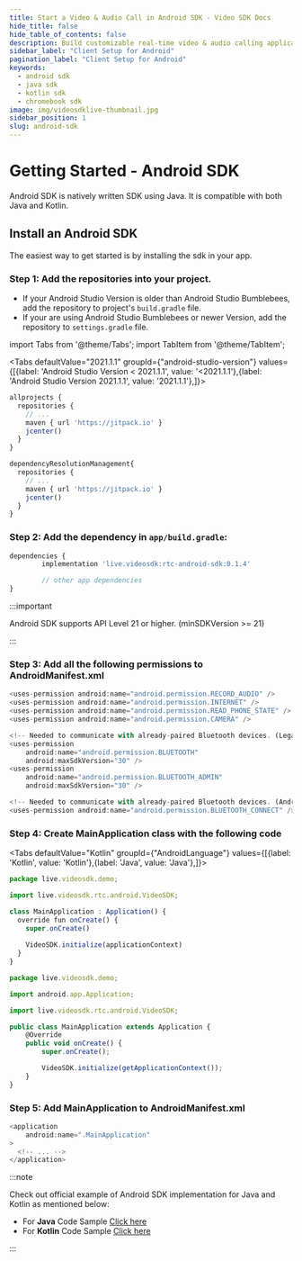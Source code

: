 ```yaml
---
title: Start a Video & Audio Call in Android SDK - Video SDK Docs
hide_title: false
hide_table_of_contents: false
description: Build customizable real-time video & audio calling applications in Android SDK using Video SDK add live Video & Audio conferencing to your applications.
sidebar_label: "Client Setup for Android"
pagination_label: "Client Setup for Android"
keywords:
  - android sdk
  - java sdk
  - kotlin sdk
  - chromebook sdk
image: img/videosdklive-thumbnail.jpg
sidebar_position: 1
slug: android-sdk
---
```


# Getting Started - Android SDK

Android SDK is natively written SDK using Java. It is compatible with both Java and Kotlin.

## Install an Android SDK

The easiest way to get started is by installing the sdk in your app.

### Step 1: Add the repositories into your project.

- If your Android Studio Version is older than Android Studio Bumblebees, add the repository to project's `build.gradle` file.
- If your are using Android Studio Bumblebees or newer Version, add the repository to `settings.gradle` file.

import Tabs from '@theme/Tabs';
import TabItem from '@theme/TabItem';

<Tabs
defaultValue="2021.1.1"
groupId={"android-studio-version"}
values={[{label: 'Android Studio Version < 2021.1.1', value: '<2021.1.1'},{label: 'Android Studio Version 2021.1.1', value: '2021.1.1'},]}>

<TabItem value="<2021.1.1">

```js title="build.gradle"
allprojects {
  repositories {
    // ...
    maven { url 'https://jitpack.io' }
    jcenter()
  }
}
```

</TabItem>

<TabItem value="2021.1.1">

```js title="settings.gradle"
dependencyResolutionManagement{
  repositories {
    // ...
    maven { url 'https://jitpack.io' }
    jcenter()
  }
}
```

</TabItem>

</Tabs>


### Step 2: Add the dependency in `app/build.gradle`:

```js title="app/build.gradle"
dependencies {
		implementation 'live.videosdk:rtc-android-sdk:0.1.4'

		// other app dependencies
}
```

:::important

Android SDK supports API Level 21 or higher.  (minSDKVersion >= 21)

:::

### Step 3: Add all the following permissions to AndroidManifest.xml

```js title="AndroidManifest.xml"
<uses-permission android:name="android.permission.RECORD_AUDIO" />
<uses-permission android:name="android.permission.INTERNET" />
<uses-permission android:name="android.permission.READ_PHONE_STATE" />
<uses-permission android:name="android.permission.CAMERA" />

<!-- Needed to communicate with already-paired Bluetooth devices. (Legacy up to Android 11) -->
<uses-permission
    android:name="android.permission.BLUETOOTH"
    android:maxSdkVersion="30" />
<uses-permission
    android:name="android.permission.BLUETOOTH_ADMIN"
    android:maxSdkVersion="30" />

<!-- Needed to communicate with already-paired Bluetooth devices. (Android 12 upwards)-->
<uses-permission android:name="android.permission.BLUETOOTH_CONNECT" />

```

### Step 4: Create MainApplication class with the following code

<Tabs
defaultValue="Kotlin"
groupId={"AndroidLanguage"}
values={[{label: 'Kotlin', value: 'Kotlin'},{label: 'Java', value: 'Java'},]}>

<TabItem value="Kotlin">

```js title="MainApplication.kt"
package live.videosdk.demo;

import live.videosdk.rtc.android.VideoSDK;

class MainApplication : Application() {
  override fun onCreate() {
    super.onCreate()
    
    VideoSDK.initialize(applicationContext)
  }
}
```

</TabItem>

<TabItem value="Java">

```js title="MainApplication.java"
package live.videosdk.demo;

import android.app.Application;

import live.videosdk.rtc.android.VideoSDK;

public class MainApplication extends Application {
    @Override
    public void onCreate() {
        super.onCreate();

        VideoSDK.initialize(getApplicationContext());
    }
}
```

</TabItem>

</Tabs>

### Step 5: Add MainApplication to AndroidManifest.xml

```js title="AndroidManifest.xml"
<application
    android:name=".MainApplication"
>
  <!-- ... -->
</application>
```

:::note

Check out official example of Android SDK implementation for Java and Kotlin as mentioned below: 

- For **Java** Code Sample [Click here](https://github.com/videosdk-live/videosdk-rtc-android-java-sdk-example)<br />
- For **Kotlin** Code Sample [Click here](https://github.com/videosdk-live/videosdk-rtc-android-kotlin-sdk-example)

:::
